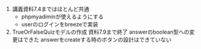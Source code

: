 
1. 講義資料7.4まではほとんど共通 
    - phpmyadiminが使えるようにする
    - userのログインをbreezeで実装
2. TrueOrFalseQuizモデルの作成
    資料7.9まで終了
    answerのboolean型への変更はできた
    answerをcreateする時のボタンの設計はできていない